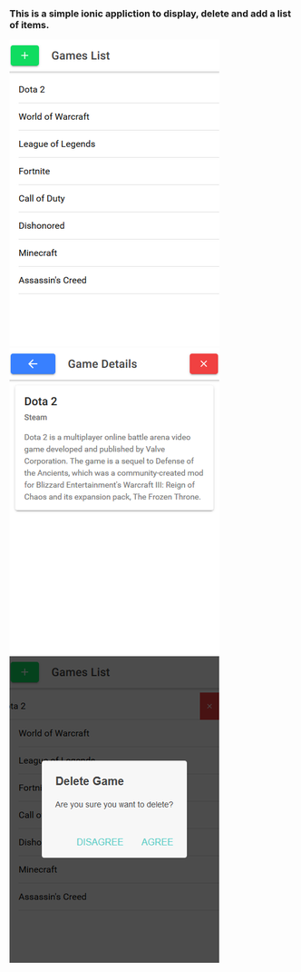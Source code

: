 ### This is a simple ionic appliction to display, delete and add a list of items.

<img src="Screenshot1.png">
<img src="Screenshot2.png">
<img src="Screenshot3.png">
